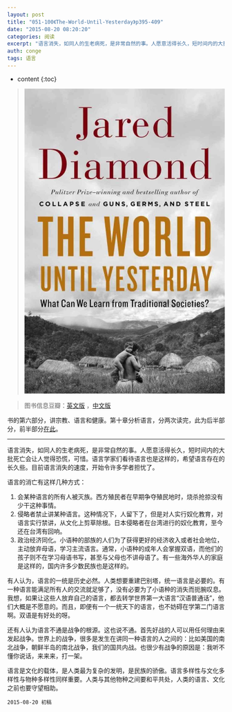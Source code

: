 ```yaml
---
layout: post
title: "051-100《The-World-Until-Yesterday》p395-409"
date: "2015-08-20 08:20:20"
categories: 阅读
excerpt: "语言消失，如同人的生老病死，是非常自然的事。人愿意活得长久，短时间内的大批死亡会让人觉得恐慌，可惜。语言学家们看待语言也是这样的，希望语言存在的长久些。目前语言消失的速度，开始令许多学者担忧了..."
auth: conge
tags: 语言
---
```

* content
{:toc}

> ![the-world-until-yesterday-cover](/assets/images/阅读/118382-16b95d8066e4737a.jpg)

> 图书信息豆瓣：[英文版](http://book.douban.com/subject/10955437/) ，[中文版](http://book.douban.com/subject/25908573/)

书的第六部分，讲宗教、语言和健康。第十章分析语言，分两次读完，此为后半部分，前半部分[在此](http://www.jianshu.com/p/e47d7fe0e048)。

----

语言消失，如同人的生老病死，是非常自然的事。人愿意活得长久，短时间内的大批死亡会让人觉得恐慌，可惜。语言学家们看待语言也是这样的，希望语言存在的长久些。目前语言消失的速度，开始令许多学者担忧了。

语言的消亡有这样几种方式：

1. 会某种语言的所有人被灭族。西方殖民者在早期争夺殖民地时，烧杀抢掠没有少干这种事情。  
2. 侵略者禁止讲某种语言。这种情况下，人留下了，但是对人实行奴化教育，对语言实行禁讲，从文化上剪草除根。日本侵略者在台湾进行的奴化教育，至今还在台湾有回响。
3. 政治经济同化。小语种的部族的人们为了获得更好的经济收入或者社会地位，主动放弃母语，学习主流语言。通常，小语种的成年人会掌握双语，而他们的孩子则不在学习母语书写，甚至与父母也不讲母语了。有一些海外华人的家庭是这样的，国内许多少数民族也是这样的。

有人认为，语言的一统是历史必然。人类想要重建巴别塔，统一语言是必要的。有一种语言能满足所有人的交流就足够了，没有必要为了小语种的消失而扼腕叹息。我想，如果让这些人放弃自己的语言，都去转学世界第一大语言“汉语普通话”，他们大概是不愿意的。而且，即便有一个一统天下的语言，也不妨碍在学第二门语言啊。双语是有好处的呀。

还有人认为语言不通是战争的根源。这也说不通。首先好战的人可以用任何理由来发起战争。世界上的战争，很多是发生在讲同一种语言的人之间的：比如美国的南北战争，朝鲜半岛的南北战争，我们的国共内战。也很少有战争的原因是：我听不懂你说话，来来来，打一架。

语言是文化的载体，是人类最为复杂的发明，是民族的骄傲。语言多样性与文化多样性与物种多样性同样重要。人类与其他物种之间要和平共处，人类的语言、文化之前也要守望相助。

```
2015-08-20 初稿
```
